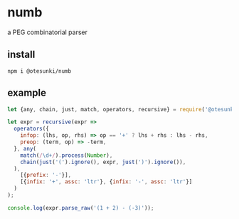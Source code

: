 # numb
a PEG combinatorial parser

## install
`npm i @otesunki/numb`

## example
```js
let {any, chain, just, match, operators, recursive} = require('@otesunki/numb');

let expr = recursive(expr =>
  operators({
    infop: (lhs, op, rhs) => op == '+' ? lhs + rhs : lhs - rhs,
    preop: (term, op) => -term,
  }, any(
    match(/\d+/).process(Number),
    chain(just('(').ignore(), expr, just(')').ignore()),
  ),
    [{prefix: '-'}],
    [{infix: '+', assc: 'ltr'}, {infix: '-', assc: 'ltr'}]
  )
);

console.log(expr.parse_raw('(1 + 2) - (-3)'));
```
